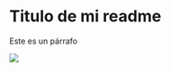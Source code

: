 <h1>Titulo de mi readme</h1>
<p>Este es un párrafo</p>
<img src="https://www.adslzone.net/app/uploads-adslzone.net/2019/04/borrar-fondo-imagen-1.jpg" styles="heigth: 200px; width: 200px;">
